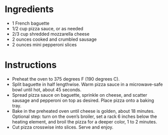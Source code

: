 # Ingredients

* 1 French baguette
* 1/2 cup pizza sauce, or as needed
* 2/3 cup shredded mozzarella cheese
* 2 ounces cooked and crumbled sausage
* 2 ounces mini pepperoni slices

# Instructions

* Preheat the oven to 375 degrees F (190 degrees C).
* Split baguette in half lengthwise. Warm pizza sauce in a microwave-safe bowl until hot, about  45 seconds.
* Spread pizza sauce on baguette, sprinkle on cheese, and scatter sausage and pepperoni on top as desired. Place pizza onto a baking tray.
* Bake in the preheated oven until cheese is golden, about 18 minutes. Optional step: turn on the oven’s broiler, set a rack 6 inches below the heating element, and broil the pizza for a deeper color, 1 to 2 minutes.
* Cut pizza crosswise into slices. Serve and enjoy.
